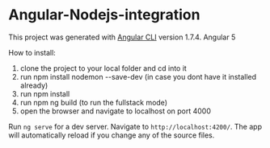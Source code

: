 # Angular-Nodejs-integration

This project was generated with [Angular CLI](https://github.com/angular/angular-cli) version 1.7.4. Angular 5

How to install:

1.  clone the project to your local folder and cd into it
2.  run npm install nodemon --save-dev (in case you dont have it installed already)
3.  run npm install
4.  run npm ng build (to run the fullstack mode)
5.  open the browser and navigate to localhost on port 4000

Run `ng serve` for a dev server. Navigate to `http://localhost:4200/`. The app will automatically reload if you change any of the source files.
